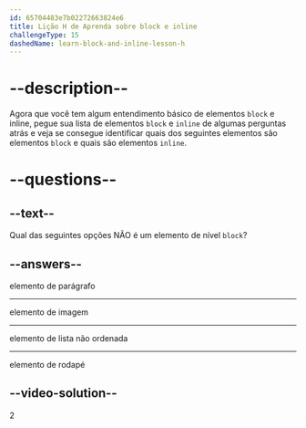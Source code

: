 ```yaml
---
id: 65704483e7b02272663824e6
title: Lição H de Aprenda sobre block e inline
challengeType: 15
dashedName: learn-block-and-inline-lesson-h
---
```


# --description--

Agora que você tem algum entendimento básico de elementos `block` e inline, pegue sua lista de elementos `block` e `inline` de algumas perguntas atrás e veja se consegue identificar quais dos seguintes elementos são elementos `block` e quais são elementos `inline`.

# --questions--    

## --text--

Qual das seguintes opções NÃO é um elemento de nível `block`?

## --answers--

elemento de parágrafo

---

elemento de imagem

---

elemento de lista não ordenada

---

elemento de rodapé

## --video-solution--

2
